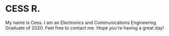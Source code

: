 # CESS R.

My name is Cess. I am an Electronics and Communications Engineering Graduate of 2020. Feel free to contact me.
Hope you're having a great day! 
